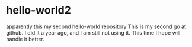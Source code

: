 # hello-world2
apparently this my second hello-world repository
This is my second go at github. I did it a year ago, and I am still not using it. 
This time I hope will handle it better. 
